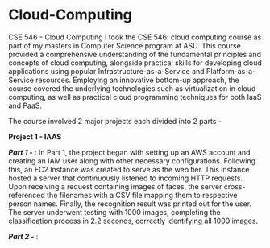 # Cloud-Computing
CSE 546 - Cloud Computing
I took the CSE 546: cloud computing course as part of my masters in Computer Science program at ASU. This course provided a comprehensive understanding of the fundamental principles and concepts of cloud computing, alongside practical skills for developing cloud applications using popular Infrastructure-as-a-Service and Platform-as-a-Service resources. Employing an innovative bottom-up approach, the course covered the underlying technologies such as virtualization in cloud computing, as well as practical cloud programming techniques for both IaaS and PaaS.

The course involved 2 major projects each divided into 2 parts - 

**Project 1 - IAAS**

_**Part 1 -**_ : In Part 1, the project began with setting up an AWS account and creating an IAM user along with other necessary configurations. Following this, an EC2 Instance was created to serve as the web tier. This instance hosted a server that continuously listened to incoming HTTP requests. Upon receiving a request containing images of faces, the server cross-referenced the filenames with a CSV file mapping them to respective person names. Finally, the recognition result was printed out for the user. The server underwent testing with 1000 images, completing the classification process in 2.2 seconds, correctly identifying all 1000 images.

_**Part 2 -**_ : 
